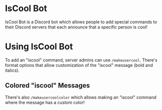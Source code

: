 # IsCool Bot

IsCool Bot is a Discord bot which allows people to add special commands to their Discord servers that each announce that a specific person is cool!

# Using IsCool Bot

To add an "iscool" command, server admins can use `/makeusercool`. There's format options that allow customization of the "iscool" message (bold and italics).

## Colored "iscool" Messages

There's also `/makeusercoolcolor` which allows making an "iscool" command where the message has a custom color!
